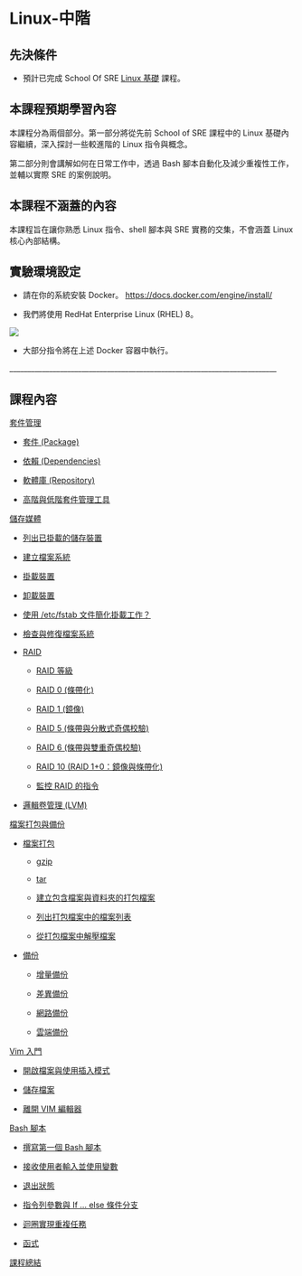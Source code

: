 
# Linux-中階

## 先決條件

- 預計已完成 School Of SRE [<u>Linux 基礎</u>](https://dictcp.github.io/school-of-sre/level101/linux_basics/intro/) 課程。

## 本課程預期學習內容

 本課程分為兩個部分。第一部分將從先前 School of SRE 課程中的 Linux 基礎內容繼續，深入探討一些較進階的 Linux 指令與概念。
 
 第二部分則會講解如何在日常工作中，透過 Bash 腳本自動化及減少重複性工作，並輔以實際 SRE 的案例說明。

## 本課程不涵蓋的內容

本課程旨在讓你熟悉 Linux 指令、shell 腳本與 SRE 實務的交集，不會涵蓋 Linux 核心內部結構。

## 實驗環境設定

- 請在你的系統安裝 Docker。 [<u>https://docs.docker.com/engine/install/</u>](https://docs.docker.com/engine/install/)
    
- 我們將使用 RedHat Enterprise Linux (RHEL) 8。

![](images/image1.png)

- 大部分指令將在上述 Docker 容器中執行。

\_\_\_\_\_\_\_\_\_\_\_\_\_\_\_\_\_\_\_\_\_\_\_\_\_\_\_\_\_\_\_\_\_\_\_\_\_\_\_\_\_\_\_\_\_\_\_\_\_\_\_\_\_\_\_\_\_\_\_\_\_\_\_\_\_\_\_\_\_\_\_\_\_\_

## 課程內容

[<u>套件管理</u>](https://dictcp.github.io/school-of-sre/level102/linux_intermediate/package_management/)

- [<u>套件 (Package)</u>](https://dictcp.github.io/school-of-sre/level102/linux_intermediate/package_management/#package)
    
- [<u>依賴 (Dependencies)</u>](https://dictcp.github.io/school-of-sre/level102/linux_intermediate/package_management/#dependencies)
    
- [<u>軟體庫 (Repository)</u>](https://dictcp.github.io/school-of-sre/level102/linux_intermediate/package_management/#repository)
    
- [<u>高階與低階套件管理工具</u>](https://dictcp.github.io/school-of-sre/level102/linux_intermediate/package_management/#high-level-and-low-level-package-management-tools)
    

[<u>儲存媒體</u>](https://dictcp.github.io/school-of-sre/level102/linux_intermediate/storage_media/)

- [<u>列出已掛載的儲存裝置</u>](https://dictcp.github.io/school-of-sre/level102/linux_intermediate/storage_media/#listing-the-mounted-storage-devices)
    
- [<u>建立檔案系統</u>](https://dictcp.github.io/school-of-sre/level102/linux_intermediate/storage_media/#creating-a-filesystem)
    
- [<u>掛載裝置</u>](https://dictcp.github.io/school-of-sre/level102/linux_intermediate/storage_media/#mounting-the-device)
    
- [<u>卸載裝置</u>](https://dictcp.github.io/school-of-sre/level102/linux_intermediate/storage_media/#unmounting-the-device)
    
- [<u>使用 /etc/fstab 文件簡化掛載工作？</u>](https://dictcp.github.io/school-of-sre/level102/linux_intermediate/storage_media/#making-it-easier-with-etcfstab-file)
    
- [<u>檢查與修復檔案系統</u>](https://dictcp.github.io/school-of-sre/level102/linux_intermediate/storage_media/#checking-and-repairing-fs)
    
- [<u>RAID</u>](https://dictcp.github.io/school-of-sre/level102/linux_intermediate/storage_media/#raid)
    
    - [<u>RAID 等級</u>](https://dictcp.github.io/school-of-sre/level102/linux_intermediate/storage_media/#raid-levels)
        
    - [<u>RAID 0 (條帶化)</u>](https://dictcp.github.io/school-of-sre/level102/linux_intermediate/storage_media/#raid-0-striping)
        
    - [<u>RAID 1 (鏡像)</u>](https://dictcp.github.io/school-of-sre/level102/linux_intermediate/storage_media/#raid-1mirroring)
        
    - [<u>RAID 5 (條帶與分散式奇偶校驗)</u>](https://dictcp.github.io/school-of-sre/level102/linux_intermediate/storage_media/#raid-5striping-with-distributed-parity)
        
    - [<u>RAID 6 (條帶與雙重奇偶校驗)</u>](https://dictcp.github.io/school-of-sre/level102/linux_intermediate/storage_media/#raid-6striping-with-double-parity)
        
    - [<u>RAID 10 (RAID 1+0：鏡像與條帶化)</u>](https://dictcp.github.io/school-of-sre/level102/linux_intermediate/storage_media/#raid-10raid-10-mirroring-and-striping)
        
    - [<u>監控 RAID 的指令</u>](https://dictcp.github.io/school-of-sre/level102/linux_intermediate/storage_media/#commands-to-monitor-raid)
        
- [<u>邏輯卷管理 (LVM)</u>](https://dictcp.github.io/school-of-sre/level102/linux_intermediate/storage_media/#lvm)
    

[<u>檔案打包與備份</u>](https://dictcp.github.io/school-of-sre/level102/linux_intermediate/archiving_backup/)

- [<u>檔案打包</u>](https://dictcp.github.io/school-of-sre/level102/linux_intermediate/archiving_backup/#archiving)
    
    - [<u>gzip</u>](https://dictcp.github.io/school-of-sre/level102/linux_intermediate/archiving_backup/#gzip)
        
    - [<u>tar</u>](https://dictcp.github.io/school-of-sre/level102/linux_intermediate/archiving_backup/#tar)
        
    - [<u>建立包含檔案與資料夾的打包檔案</u>](https://dictcp.github.io/school-of-sre/level102/linux_intermediate/archiving_backup/#create-an-archive-with-files-and-folder)
        
    - [<u>列出打包檔案中的檔案列表</u>](https://dictcp.github.io/school-of-sre/level102/linux_intermediate/archiving_backup/#listing-files-in-the-archive)
        
    - [<u>從打包檔案中解壓檔案</u>](https://dictcp.github.io/school-of-sre/level102/linux_intermediate/archiving_backup/#extract-files-from-the-archive)
        
- [<u>備份</u>](https://dictcp.github.io/school-of-sre/level102/linux_intermediate/archiving_backup/#backup)
    
    - [<u>增量備份</u>](https://dictcp.github.io/school-of-sre/level102/linux_intermediate/archiving_backup/#incremental-backup)
        
    - [<u>差異備份</u>](https://dictcp.github.io/school-of-sre/level102/linux_intermediate/archiving_backup/#differential-backup)
        
    - [<u>網路備份</u>](https://dictcp.github.io/school-of-sre/level102/linux_intermediate/archiving_backup/#network-backup)
        
    - [<u>雲端備份</u>](https://dictcp.github.io/school-of-sre/level102/linux_intermediate/archiving_backup/#cloud-backup)
        
[<u>Vim 入門</u>](https://dictcp.github.io/school-of-sre/level102/linux_intermediate/introvim/)
 
- [<u>開啟檔案與使用插入模式</u>](https://dictcp.github.io/school-of-sre/level102/linux_intermediate/introvim/#opening-a-file-and-using-insert-mode)
    
- [<u>儲存檔案</u>](https://dictcp.github.io/school-of-sre/level102/linux_intermediate/introvim/#saving-a-file)
    
- [<u>離開 VIM 編輯器</u>](https://dictcp.github.io/school-of-sre/level102/linux_intermediate/introvim/#exiting-the-vim-editor)
    
[<u>Bash 腳本</u>](https://dictcp.github.io/school-of-sre/level102/linux_intermediate/bashscripting/)

- [<u>撰寫第一個 Bash 腳本</u>](https://dictcp.github.io/school-of-sre/level102/linux_intermediate/bashscripting/#writing-the-first-bash-script)
    
- [<u>接收使用者輸入並使用變數</u>](https://dictcp.github.io/school-of-sre/level102/linux_intermediate/bashscripting/#taking-user-input-and-working-with-variables)
    
- [<u>退出狀態</u>](https://dictcp.github.io/school-of-sre/level102/linux_intermediate/bashscripting/#exit-status)
    
- [<u>指令列參數與 If … else 條件分支</u>](https://dictcp.github.io/school-of-sre/level102/linux_intermediate/bashscripting/#command-line-arguments-and-understanding-if-..-else-branching)
    
- [<u>迴圈實現重複任務</u>](https://dictcp.github.io/school-of-sre/level102/linux_intermediate/bashscripting/#looping-over-to-do-a-repeated-task.)
    
- [<u>函式</u>](https://dictcp.github.io/school-of-sre/level102/linux_intermediate/bashscripting/#function)
    
[<u>課程總結</u>](https://dictcp.github.io/school-of-sre/level102/linux_intermediate/conclusion/)
        


